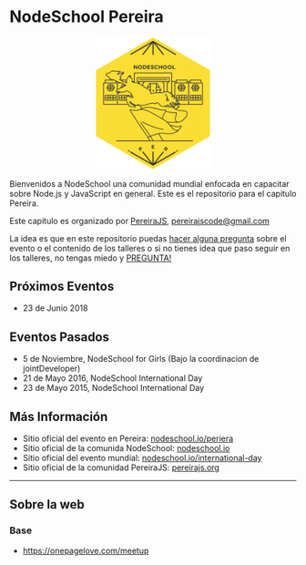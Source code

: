 # NodeSchool Pereira

<div style="text-align: center">
  <a href="https://nodeschool.io/pereira"><img style="width: 200px" src="img/nodeschool-pereira.svg" /></a>
</div>

Bienvenidos a NodeSchool una comunidad mundial enfocada en capacitar sobre Node.js y JavaScript en general. Este es el repositorio para el capitulo Pereira.

Este capitulo es organizado por [PereiraJS](https.//pereirajs.org), [pereirajscode@gmail.com](pereirajscode@gmail.com)

La idea es que en este repositorio puedas [hacer alguna pregunta](https://github.com/nodeschool/pereira/issues/new) sobre el evento o el contenido de los talleres o si no tienes idea que paso seguir en los talleres, no tengas miedo y [PREGUNTA!](https://github.com/nodeschool/pereira/issues/new)

## Próximos Eventos

* 23 de Junio 2018

## Eventos Pasados

* 5 de Noviembre, NodeSchool for Girls (Bajo la coordinacion de jointDeveloper)
* 21 de Mayo 2016, NodeSchool International Day
* 23 de Mayo 2015, NodeSchool International Day

## Más Información
 * Sitio oficial del evento en Pereira: [nodeschool.io/periera](http://nodeschool.io/pereira)
 * Sitio oficial de la comunida NodeSchool: [nodeschool.io](http://nodeschool.io)
 * Sitio oficial del evento mundial: [nodeschool.io/international-day](http://nodeschool.io/international-day/)
 * Sitio oficial de la comunidad PereiraJS: [pereirajs.org](https://pereirajs.org)

___

## Sobre la web

### Base

* https://onepagelove.com/meetup
